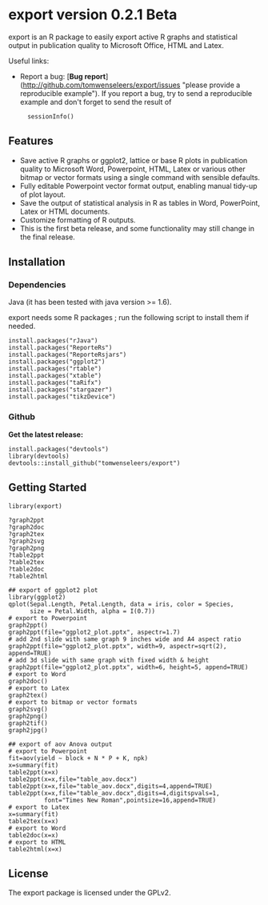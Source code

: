 export version 0.2.1 Beta
=========================
export is an R package to easily export active R graphs and statistical output 
in publication quality to Microsoft Office, HTML and Latex.

Useful links: 

* Report a bug: 
[**Bug report**]
(http://github.com/tomwenseleers/export/issues "please provide a reproducible example"). 
If you report a bug, try to send a reproducible example and don't forget to send the result of 
    
        sessionInfo()
        
Features
--------
* Save active R graphs or ggplot2, lattice or base R plots in publication 
  quality to Microsoft Word, Powerpoint, HTML, Latex or various other bitmap or 
  vector formats using a single command with sensible defaults.
* Fully editable Powerpoint vector format output, enabling manual tidy-up of plot layout.
* Save the output of statistical analysis in R as tables in Word, PowerPoint, Latex or HTML documents.
* Customize formatting of R outputs.
* This is the first beta release, and some functionality may still change in
  the final release.

Installation
------------

### Dependencies

Java (it has been tested with java version >= 1.6).

export needs some R packages ; run the following script to install them if needed.

    install.packages("rJava")
    install.packages("ReporteRs")
    install.packages("ReporteRsjars")
    install.packages("ggplot2")
    install.packages("rtable")
    install.packages("xtable")
    install.packages("taRifx")
    install.packages("stargazer")
    install.packages("tikzDevice")


### Github

**Get the latest release:**  

    install.packages("devtools")
    library(devtools)
    devtools::install_github("tomwenseleers/export")

  
Getting Started
---------------

    library(export)
       
    ?graph2ppt
    ?graph2doc
    ?graph2tex
    ?graph2svg
    ?graph2png
    ?table2ppt
    ?table2tex
    ?table2doc
    ?table2html

    ## export of ggplot2 plot
    library(ggplot2)
    qplot(Sepal.Length, Petal.Length, data = iris, color = Species, 
          size = Petal.Width, alpha = I(0.7))
    # export to Powerpoint      
    graph2ppt()      
    graph2ppt(file="ggplot2_plot.pptx", aspectr=1.7)
    # add 2nd slide with same graph 9 inches wide and A4 aspect ratio
    graph2ppt(file="ggplot2_plot.pptx", width=9, aspectr=sqrt(2), append=TRUE) 
    # add 3d slide with same graph with fixed width & height
    graph2ppt(file="ggplot2_plot.pptx", width=6, height=5, append=TRUE) 
    # export to Word
    graph2doc()
    # export to Latex
    graph2tex()
    # export to bitmap or vector formats
    graph2svg()
    graph2png()
    graph2tif()
    graph2jpg()

    ## export of aov Anova output
    # export to Powerpoint
    fit=aov(yield ~ block + N * P + K, npk)
    x=summary(fit)
    table2ppt(x=x)
    table2ppt(x=x,file="table_aov.docx")
    table2ppt(x=x,file="table_aov.docx",digits=4,append=TRUE)
    table2ppt(x=x,file="table_aov.docx",digits=4,digitspvals=1,
              font="Times New Roman",pointsize=16,append=TRUE)
    # export to Latex
    x=summary(fit)
    table2tex(x=x)
    # export to Word
    table2doc(x=x)
    # export to HTML
    table2html(x=x)

  
License
-------
The export package is licensed under the GPLv2.
